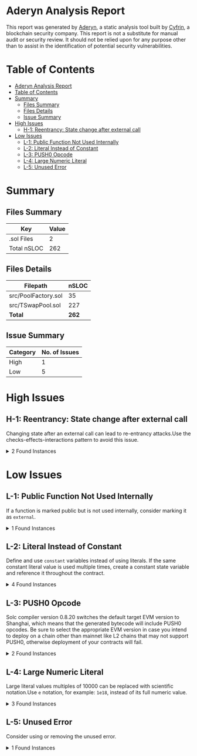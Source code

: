 # Aderyn Analysis Report

This report was generated by [Aderyn](https://github.com/Cyfrin/aderyn), a static analysis tool built by [Cyfrin](https://cyfrin.io), a blockchain security company. This report is not a substitute for manual audit or security review. It should not be relied upon for any purpose other than to assist in the identification of potential security vulnerabilities.
# Table of Contents

- [Aderyn Analysis Report](#aderyn-analysis-report)
- [Table of Contents](#table-of-contents)
- [Summary](#summary)
	- [Files Summary](#files-summary)
	- [Files Details](#files-details)
	- [Issue Summary](#issue-summary)
- [High Issues](#high-issues)
	- [H-1: Reentrancy: State change after external call](#h-1-reentrancy-state-change-after-external-call)
- [Low Issues](#low-issues)
	- [L-1: Public Function Not Used Internally](#l-1-public-function-not-used-internally)
	- [L-2: Literal Instead of Constant](#l-2-literal-instead-of-constant)
	- [L-3: PUSH0 Opcode](#l-3-push0-opcode)
	- [L-4: Large Numeric Literal](#l-4-large-numeric-literal)
	- [L-5: Unused Error](#l-5-unused-error)


# Summary

## Files Summary

| Key | Value |
| --- | --- |
| .sol Files | 2 |
| Total nSLOC | 262 |


## Files Details

| Filepath | nSLOC |
| --- | --- |
| src/PoolFactory.sol | 35 |
| src/TSwapPool.sol | 227 |
| **Total** | **262** |


## Issue Summary

| Category | No. of Issues |
| --- | --- |
| High | 1 |
| Low | 5 |


# High Issues

## H-1: Reentrancy: State change after external call

Changing state after an external call can lead to re-entrancy attacks.Use the checks-effects-interactions pattern to avoid this issue.

<details><summary>2 Found Instances</summary>


- Found in src/PoolFactory.sol [Line: 52](src/PoolFactory.sol#L52)

	State is changed at: `s_pools[tokenAddress] = address(tPool)`, `s_tokens[address(tPool)] = tokenAddress`
	```solidity
	        string memory liquidityTokenName = string.concat("T-Swap ", IERC20(tokenAddress).name());
	```

- Found in src/PoolFactory.sol [Line: 53](src/PoolFactory.sol#L53)

	State is changed at: `s_pools[tokenAddress] = address(tPool)`, `s_tokens[address(tPool)] = tokenAddress`
	```solidity
	        string memory liquidityTokenSymbol = string.concat("ts", IERC20(tokenAddress).name());
	```

</details>



# Low Issues

## L-1: Public Function Not Used Internally

If a function is marked public but is not used internally, consider marking it as `external`.

<details><summary>1 Found Instances</summary>


- Found in src/TSwapPool.sol [Line: 247](src/TSwapPool.sol#L247)

	```solidity
	    function swapExactInput(
	```

</details>



## L-2: Literal Instead of Constant

Define and use `constant` variables instead of using literals. If the same constant literal value is used multiple times, create a constant state variable and reference it throughout the contract.

<details><summary>4 Found Instances</summary>


- Found in src/TSwapPool.sol [Line: 227](src/TSwapPool.sol#L227)

	```solidity
	        uint256 inputAmountMinusFee = inputAmount * 997;
	```

- Found in src/TSwapPool.sol [Line: 244](src/TSwapPool.sol#L244)

	```solidity
	        return ((inputReserves * outputAmount) * 10000) / ((outputReserves - outputAmount) * 997);
	```

- Found in src/TSwapPool.sol [Line: 359](src/TSwapPool.sol#L359)

	```solidity
	            1e18, i_wethToken.balanceOf(address(this)), i_poolToken.balanceOf(address(this))
	```

- Found in src/TSwapPool.sol [Line: 365](src/TSwapPool.sol#L365)

	```solidity
	            1e18, i_poolToken.balanceOf(address(this)), i_wethToken.balanceOf(address(this))
	```

</details>



## L-3: PUSH0 Opcode

Solc compiler version 0.8.20 switches the default target EVM version to Shanghai, which means that the generated bytecode will include PUSH0 opcodes. Be sure to select the appropriate EVM version in case you intend to deploy on a chain other than mainnet like L2 chains that may not support PUSH0, otherwise deployment of your contracts will fail.

<details><summary>2 Found Instances</summary>


- Found in src/PoolFactory.sol [Line: 15](src/PoolFactory.sol#L15)

	```solidity
	pragma solidity 0.8.20;
	```

- Found in src/TSwapPool.sol [Line: 15](src/TSwapPool.sol#L15)

	```solidity
	pragma solidity 0.8.20;
	```

</details>



## L-4: Large Numeric Literal

Large literal values multiples of 10000 can be replaced with scientific notation.Use `e` notation, for example: `1e18`, instead of its full numeric value.

<details><summary>3 Found Instances</summary>


- Found in src/TSwapPool.sol [Line: 36](src/TSwapPool.sol#L36)

	```solidity
	    uint256 private constant MINIMUM_WETH_LIQUIDITY = 1_000_000_000;
	```

- Found in src/TSwapPool.sol [Line: 244](src/TSwapPool.sol#L244)

	```solidity
	        return ((inputReserves * outputAmount) * 10000) / ((outputReserves - outputAmount) * 997);
	```

- Found in src/TSwapPool.sol [Line: 316](src/TSwapPool.sol#L316)

	```solidity
	            outputToken.safeTransfer(msg.sender, 1_000_000_000_000_000_000);
	```

</details>



## L-5: Unused Error

Consider using or removing the unused error.

<details><summary>1 Found Instances</summary>


- Found in src/PoolFactory.sol [Line: 22](src/PoolFactory.sol#L22)

	```solidity
	    error PoolFactory__PoolDoesNotExist(address tokenAddress);
	```

</details>



